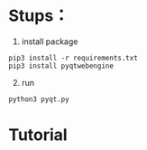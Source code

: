 # Stups：
1. install package
```
pip3 install -r requirements.txt
pip3 install pyqtwebengine
```
2. run 
```
python3 pyqt.py
```

# Tutorial

